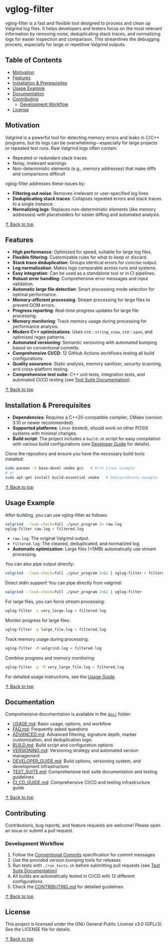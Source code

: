 # vglog-filter

vglog-filter is a fast and flexible tool designed to process and clean up Valgrind log files. It helps developers and testers focus on the most relevant information by removing noise, deduplicating stack traces, and normalizing logs for easier inspection and comparison. This streamlines the debugging process, especially for large or repetitive Valgrind outputs.

## Table of Contents

- [Motivation](#motivation)
- [Features](#features)
- [Installation & Prerequisites](#installation--prerequisites)
- [Usage Example](#usage-example)
- [Documentation](#documentation)
- [Contributing](#contributing)
  - [Development Workflow](#development-workflow)
- [License](#license)

## Motivation

Valgrind is a powerful tool for detecting memory errors and leaks in C/C++ programs, but its logs can be overwhelming—especially for large projects or repeated test runs. Raw Valgrind logs often contain:
- Repeated or redundant stack traces
- Noisy, irrelevant warnings
- Non-deterministic elements (e.g., memory addresses) that make diffs and comparisons difficult

vglog-filter addresses these issues by:
- **Filtering out noise**: Removes irrelevant or user-specified log lines.
- **Deduplicating stack traces**: Collapses repeated errors and stack traces to a single instance.
- **Normalizing logs**: Replaces non-deterministic elements (like memory addresses) with placeholders for easier diffing and automated analysis.

[↑ Back to top](#vglog-filter)

## Features

- **High performance**: Optimized for speed, suitable for large log files.
- **Flexible filtering**: Customizable rules for what to keep or discard.
- **Stack trace deduplication**: Groups identical errors for concise output.
- **Log normalization**: Makes logs comparable across runs and systems.
- **Easy integration**: Can be used as a standalone tool or in CI pipelines.
- **Robust error handling**: Comprehensive error messages and input validation.
- **Automatic large file detection**: Smart processing mode selection for optimal performance.
- **Memory-efficient processing**: Stream processing for large files to prevent OOM errors.
- **Progress reporting**: Real-time progress updates for large file processing.
- **Memory monitoring**: Track memory usage during processing for performance analysis.
- **Modern C++ optimizations**: Uses `std::string_view`, `std::span`, and optimized regex patterns.
- **Automated versioning**: Semantic versioning with automated bumping based on conventional commits.
- **Comprehensive CI/CD**: 12 GitHub Actions workflows testing all build configurations.
- **Quality assurance**: Static analysis, memory sanitizer, security scanning, and cross-platform testing.
- **Comprehensive test suite**: C++ unit tests, integration tests, and automated CI/CD testing (see [Test Suite Documentation](doc/TEST_SUITE.md)).

[↑ Back to top](#vglog-filter)

## Installation & Prerequisites

- **Dependencies**: Requires a C++20-compatible compiler, CMake (version 3.10 or newer recommended).
- **Supported platforms**: Linux (tested), should work on other POSIX systems with minimal changes.
- **Build script**: The project includes a `build.sh` script for easy compilation with various build configurations (see [Developer Guide](doc/DEVELOPER_GUIDE.md#build-options) for details).

Clone the repository and ensure you have the necessary build tools installed:
```sh
sudo pacman -S base-devel cmake gcc   # Arch Linux example
# or
sudo apt-get install build-essential cmake   # Debian/Ubuntu example
```

[↑ Back to top](#vglog-filter)

## Usage Example

After building, you can use vglog-filter as follows:

```sh
valgrind --leak-check=full ./your_program 2> raw.log
vglog-filter raw.log > filtered.log
```

- `raw.log`: The original Valgrind output.
- `filtered.log`: The cleaned, deduplicated, and normalized log.
- **Automatic optimization**: Large files (>5MB) automatically use stream processing.

You can also pipe output directly:
```sh
valgrind --leak-check=full ./your_program 2>&1 | vglog-filter > filtered.log
```

Direct stdin support! You can pipe directly from valgrind:
```sh
valgrind --leak-check=full ./your_program 2>&1 | vglog-filter
```

For large files, you can force stream processing:
```sh
vglog-filter -s very_large.log > filtered.log
```

Monitor progress for large files:
```sh
vglog-filter -p large_file.log > filtered.log
```

Track memory usage during processing:
```sh
vglog-filter -M valgrind.log > filtered.log
```

Combine progress and memory monitoring:
```sh
vglog-filter -p -M very_large_file.log > filtered.log
```

For detailed usage instructions, see the [Usage Guide](doc/USAGE.md).

[↑ Back to top](#vglog-filter)

## Documentation

Comprehensive documentation is available in the [`doc/`](doc/) folder:

- [USAGE.md](doc/USAGE.md): Basic usage, options, and workflow
- [FAQ.md](doc/FAQ.md): Frequently asked questions
- [ADVANCED.md](doc/ADVANCED.md): Advanced filtering, signature depth, marker customization, and deduplication logic
- [BUILD.md](doc/BUILD.md): Build script and configuration options
- [VERSIONING.md](doc/VERSIONING.md): Versioning strategy and automated version management
- [DEVELOPER_GUIDE.md](doc/DEVELOPER_GUIDE.md): Build options, versioning system, and development infrastructure
- [TEST_SUITE.md](doc/TEST_SUITE.md): Comprehensive test suite documentation and testing guidelines
- [CI_CD_GUIDE.md](doc/CI_CD_GUIDE.md): Comprehensive CI/CD and testing infrastructure guide

[↑ Back to top](#vglog-filter)

## Contributing

Contributions, bug reports, and feature requests are welcome! Please open an issue or submit a pull request.

### Development Workflow
1. Follow the [Conventional Commits](https://www.conventionalcommits.org/) specification for commit messages
2. Use the provided version bumping tools for releases
3. Run tests with `./run_tests.sh` before submitting pull requests (see [Test Suite Documentation](doc/TEST_SUITE.md))
4. All builds are automatically tested in CI/CD with 12 different configurations
5. Check the [CONTRIBUTING.md](.github/CONTRIBUTING.md) for detailed guidelines

[↑ Back to top](#vglog-filter)

## License

This project is licensed under the GNU General Public License v3.0 (GPLv3). See the LICENSE file for details.

[↑ Back to top](#vglog-filter)